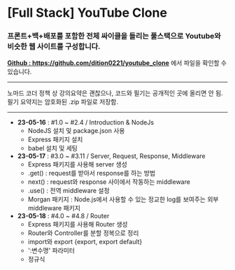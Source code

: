 # [Full Stack] YouTube Clone

### 프론트+백+배포를 포함한 전체 싸이클을 돌리는 풀스택으로 Youtube와 비슷한 웹 사이트를 구성합니다.

**<a href="https://github.com/dition0221/youtube_clone" target="_blank">Github : https://github.com/dition0221/youtube_clone</a>** 에서 파일을 확인할 수 있습니다.

---

노마드 코더 정책 상 강의요약은 괜찮으나, 코드와 필기는 공개적인 곳에 올리면 안 됨.  
필기 요약지는 암호화된 .zip 파일로 저장함.

---

- **23-05-16** : #1.0 ~ #2.4 / Introduction & NodeJs
  - NodeJS 설치 및 package.json 사용
  - Express 패키지 설치
  - babel 설치 및 세팅
- **23-05-17** : #3.0 ~ #3.11 / Server, Request, Response, Middleware
  - Express 패키지를 사용해 server 생성
  - .get() : request를 받아서 response를 하는 방법
  - next() : request와 response 사이에서 작동하는 middleware
  - .use() : 전역 middleware 설정
  - Morgan 패키지 : Node.js에서 사용할 수 있는 정교한 log를 보여주는 외부 middleware 패키지
- **23-05-18** : #4.0 ~ #4.8 / Router
  - Express 패키지를 사용해 Router 생성
  - Router와 Controller를 분할 정복으로 정리
  - import와 export {export, export default}
  - ':변수명' 파라미터
  - 정규식